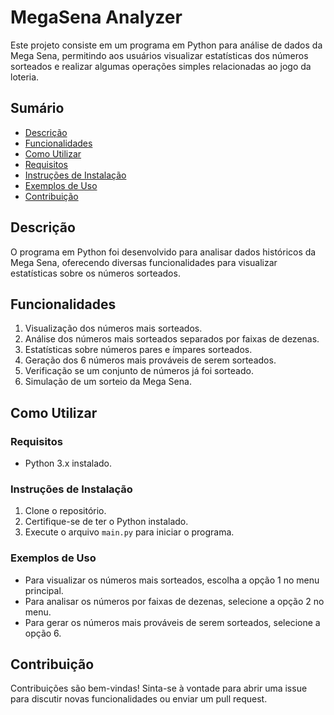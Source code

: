 # MegaSena Analyzer

Este projeto consiste em um programa em Python para análise de dados da Mega Sena, permitindo aos usuários visualizar estatísticas dos números sorteados e realizar algumas operações simples relacionadas ao jogo da loteria.

## Sumário

- [Descrição](#descrição)
- [Funcionalidades](#funcionalidades)
- [Como Utilizar](#como-utilizar)
- [Requisitos](#requisitos)
- [Instruções de Instalação](#instruções-de-instalação)
- [Exemplos de Uso](#exemplos-de-uso)
- [Contribuição](#contribuição)

## Descrição

O programa em Python foi desenvolvido para analisar dados históricos da Mega Sena, oferecendo diversas funcionalidades para visualizar estatísticas sobre os números sorteados.

## Funcionalidades

1. Visualização dos números mais sorteados.
2. Análise dos números mais sorteados separados por faixas de dezenas.
3. Estatísticas sobre números pares e ímpares sorteados.
4. Geração dos 6 números mais prováveis de serem sorteados.
5. Verificação se um conjunto de números já foi sorteado.
6. Simulação de um sorteio da Mega Sena.

## Como Utilizar

### Requisitos

- Python 3.x instalado.

### Instruções de Instalação

1. Clone o repositório.
2. Certifique-se de ter o Python instalado.
3. Execute o arquivo `main.py` para iniciar o programa.

### Exemplos de Uso

- Para visualizar os números mais sorteados, escolha a opção 1 no menu principal.
- Para analisar os números por faixas de dezenas, selecione a opção 2 no menu.
- Para gerar os números mais prováveis de serem sorteados, selecione a opção 6.

## Contribuição

Contribuições são bem-vindas! Sinta-se à vontade para abrir uma issue para discutir novas funcionalidades ou enviar um pull request.


